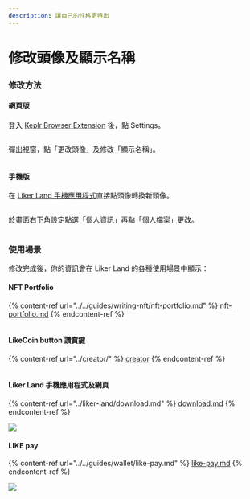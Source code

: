 ```yaml
---
description: 讓自己的性格更特出
---
```


# 修改頭像及顯示名稱

### 修改方法

#### 網頁版

登入 [Keplr Browser Extension](../../guides/wallet/keplr/) 後，點 Settings。

<figure><img src="../../.gitbook/assets/Settings.png" alt=""><figcaption></figcaption></figure>

彈出視窗，點「更改頭像」及修改「顯示名稱」。

<figure><img src="../../.gitbook/assets/avatar desktop.png" alt=""><figcaption></figcaption></figure>

#### 手機版

在 [Liker Land 手機應用程式](../liker-land/download.md)直接點頭像轉換新頭像。

<figure><img src="../../.gitbook/assets/avatar 1.png" alt=""><figcaption></figcaption></figure>

於畫面右下角設定點選「個人資訊」再點「個人檔案」更改。

<figure><img src="../../.gitbook/assets/avatar 2.png" alt=""><figcaption></figcaption></figure>

### 使用場景

修改完成後，你的資訊會在 Liker Land 的各種使用場景中顯示：

#### NFT Portfolio

{% content-ref url="../../guides/writing-nft/nft-portfolio.md" %}
[nft-portfolio.md](../../guides/writing-nft/nft-portfolio.md)
{% endcontent-ref %}

<figure><img src="../../.gitbook/assets/NFT Portfolio.png" alt=""><figcaption></figcaption></figure>

#### LikeCoin button 讚賞鍵

{% content-ref url="../creator/" %}
[creator](../creator/)
{% endcontent-ref %}

<figure><img src="../../.gitbook/assets/Settings 02.png" alt=""><figcaption></figcaption></figure>

#### Liker Land 手機應用程式及網頁

{% content-ref url="../liker-land/download.md" %}
[download.md](../liker-land/download.md)
{% endcontent-ref %}

![](<../../.gitbook/assets/Settings 03.png>)

#### LIKE pay

{% content-ref url="../../guides/wallet/like-pay.md" %}
[like-pay.md](../../guides/wallet/like-pay.md)
{% endcontent-ref %}

![](<../../.gitbook/assets/Settings 04.png>)
